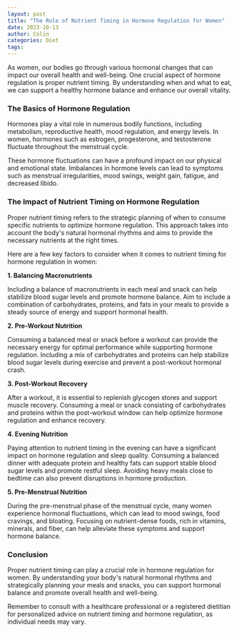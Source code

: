 ```yaml
---
layout: post
title: "The Role of Nutrient Timing in Hormone Regulation for Women"
date: 2023-10-13
author: Colin
categories: Diet
tags: 
---
```


As women, our bodies go through various hormonal changes that can impact our overall health and well-being. One crucial aspect of hormone regulation is proper nutrient timing. By understanding when and what to eat, we can support a healthy hormone balance and enhance our overall vitality.

### The Basics of Hormone Regulation

Hormones play a vital role in numerous bodily functions, including metabolism, reproductive health, mood regulation, and energy levels. In women, hormones such as estrogen, progesterone, and testosterone fluctuate throughout the menstrual cycle.

These hormone fluctuations can have a profound impact on our physical and emotional state. Imbalances in hormone levels can lead to symptoms such as menstrual irregularities, mood swings, weight gain, fatigue, and decreased libido.

### The Impact of Nutrient Timing on Hormone Regulation

Proper nutrient timing refers to the strategic planning of when to consume specific nutrients to optimize hormone regulation. This approach takes into account the body's natural hormonal rhythms and aims to provide the necessary nutrients at the right times.

Here are a few key factors to consider when it comes to nutrient timing for hormone regulation in women:

**1. Balancing Macronutrients**

Including a balance of macronutrients in each meal and snack can help stabilize blood sugar levels and promote hormone balance. Aim to include a combination of carbohydrates, proteins, and fats in your meals to provide a steady source of energy and support hormonal health.

**2. Pre-Workout Nutrition**

Consuming a balanced meal or snack before a workout can provide the necessary energy for optimal performance while supporting hormone regulation. Including a mix of carbohydrates and proteins can help stabilize blood sugar levels during exercise and prevent a post-workout hormonal crash.

**3. Post-Workout Recovery**

After a workout, it is essential to replenish glycogen stores and support muscle recovery. Consuming a meal or snack consisting of carbohydrates and proteins within the post-workout window can help optimize hormone regulation and enhance recovery.

**4. Evening Nutrition**

Paying attention to nutrient timing in the evening can have a significant impact on hormone regulation and sleep quality. Consuming a balanced dinner with adequate protein and healthy fats can support stable blood sugar levels and promote restful sleep. Avoiding heavy meals close to bedtime can also prevent disruptions in hormone production.

**5. Pre-Menstrual Nutrition**

During the pre-menstrual phase of the menstrual cycle, many women experience hormonal fluctuations, which can lead to mood swings, food cravings, and bloating. Focusing on nutrient-dense foods, rich in vitamins, minerals, and fiber, can help alleviate these symptoms and support hormone balance.

### Conclusion

Proper nutrient timing can play a crucial role in hormone regulation for women. By understanding your body's natural hormonal rhythms and strategically planning your meals and snacks, you can support hormonal balance and promote overall health and well-being.

Remember to consult with a healthcare professional or a registered dietitian for personalized advice on nutrient timing and hormone regulation, as individual needs may vary.